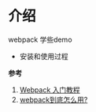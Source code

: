 # 介绍

webpack 学些demo

* 安装和使用过程



**参考**
1. [Webpack 入门教程](http://www.runoob.com/w3cnote/webpack-tutorial.html)
2. [webpack到底怎么用?](https://www.zhihu.com/question/39290543)
